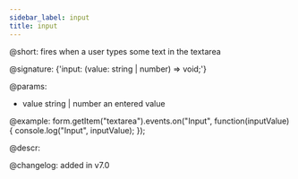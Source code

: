 ```yaml
---
sidebar_label: input
title: input
---          
```


@short: fires when a user types some text in the textarea

@signature: {'input: (value: string | number) => void;'} 

@params:
- value        string | number  an entered value

@example:
form.getItem("textarea").events.on("Input", function(inputValue) {
    console.log("Input", inputValue);
});


@descr:

@changelog: added in v7.0
